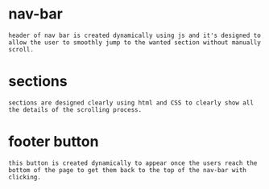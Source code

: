 # nav-bar 
    header of nav bar is created dynamically using js and it's designed to allow the user to smoothly jump to the wanted section without manually scroll.

# sections
    sections are designed clearly using html and CSS to clearly show all the details of the scrolling process. 

# footer button
    this button is created dynamically to appear once the users reach the bottom of the page to get them back to the top of the nav-bar with clicking. 